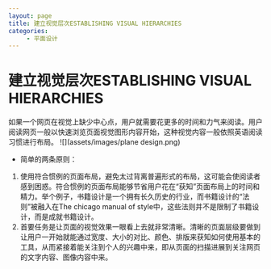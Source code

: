 ```yaml
---
layout: page
title: 建立视觉层次ESTABLISHING VISUAL HIERARCHIES
categories:
     - 平面设计
---
```

# 建立视觉层次ESTABLISHING VISUAL HIERARCHIES
如果一个网页在视觉上缺少中心点，用户就需要花更多的时间和力气来阅读。用户阅读网页一般以快速浏览页面视觉图形内容开始，这种视觉内容一般依照英语阅读习惯进行布局。
![](assets/images/plane design.png)


* 简单的两条原则：
1. 使用符合惯例的页面布局，避免太过背离普遍形式的布局，这可能会使阅读者感到困惑。符合惯例的页面布局能够节省用户花在“获知”页面布局上的时间和精力。举个例子，书籍设计是一个拥有长久历史的行业，而书籍设计的“法则”被融入在The chicago manual of style中，这些法则并不是限制了书籍设计，而是成就书籍设计。
2. 首要任务是让页面的视觉效果一眼看上去就非常清晰。清晰的页面层级要做到让用户一开始就能通过宽度、大小的对比、颜色、排版来获知如何使用基本的工具，从而紧接着能关注到个人的兴趣中来，即从页面的扫描进展到关注网页的文字内容、图像内容中来。
